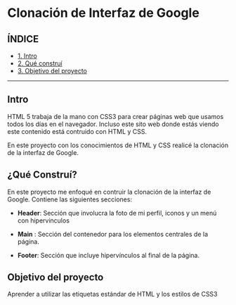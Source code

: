   # Clonación de Interfaz de Google
  
  ## ÍNDICE
  
  * [ 1. Intro](https://github.com/MercedesMV/ClonDeIntefazDeGoogle/blob/main/README.md#intro)
  * [ 2. Qué construí](https://github.com/MercedesMV/ClonDeIntefazDeGoogle/blob/main/README.md#qu%C3%A9-constru%C3%AD)
  * [ 3. Objetivo del proyecto](https://github.com/MercedesMV/ClonDeIntefazDeGoogle/blob/main/README.md#objetivo-del-proyecto)

****
  
  ## Intro
  HTML 5 trabaja de la mano con CSS3 para crear páginas web que usamos todos los días en el navegador. Incluso este sito web donde estás viendo este contenido está contruido con HTML y CSS.
  
  En este proyecto con los conocimientos de HTML y CSS realicé la clonación de la interfaz de Google.
  
  ## ¿Qué Construí?
  En este proyecto me enfoqué en contruir la clonación de la interfaz de Google. Contiene las siguientes secciones:
  
  * **Header**: Sección que involucra la foto de mi perfil, iconos y un menú con hipervinculos
  
  * **Main** : Sección del contenedor para los elementos centrales de la página.
  
  *  **Footer**: Sección que incluye hipervínculos al final de la página.

## Objetivo del proyecto
Aprender a utilizar las etiquetas estándar de HTML y los estilos de CSS3
  
